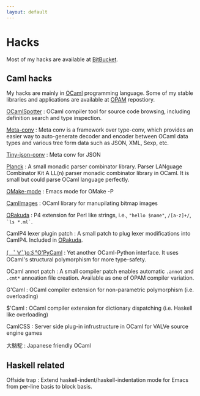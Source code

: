 ```yaml
---
layout: default
---
```


# Hacks

Most of my hacks are available at [BitBucket](http://bitbucket.org/camlspotter).

## Caml hacks

My hacks are mainly in [OCaml](http://www.ocaml.org) programming language.
Some of my stable libraries and applications are available at 
[OPAM](http://opam.ocamlpro.com) repostiory.

[OCamlSpotter](https://bitbucket.org/camlspotter/ocamlspot)
: OCaml compiler tool for source code browsing, including definition search and type inspection.

[Meta-conv](https://bitbucket.org/camlspotter/meta_conv)
: Meta conv is a framework over type-conv, which provides an easier way to auto-generate decoder and encoder between OCaml data types and various tree form data such as JSON, XML, Sexp, etc.

[Tiny-json-conv](https://camlspotter:bitbucket19haskell@bitbucket.org/camlspotter/tiny_json_conv)
: Meta conv for JSON

[Planck](https://camlspotter:bitbucket19haskell@bitbucket.org/camlspotter/planck)
: A small monadic parser combinator library. Parser LANguage Combinator Kit A LL(n) parser monadic combinator library in OCaml. It is small but could parse OCaml language perfectly.

[OMake-mode](https://bitbucket.org/camlspotter/omake-mode)
: Emacs mode for OMake -P

[CamlImages](https://bitbucket.org/camlspotter/camlimages)
: OCaml library for manupilating bitmap images

[ORakuda](https://bitbucket.org/camlspotter/orakuda)
: P4 extension for Perl like strings, i.e., `"hello $name"`, `/[a-z]+/`, `` `ls *.ml` ``.

CamlP4 lexer plugin patch
: A small patch to plug lexer modifications into CamlP4. Included in [ORakuda](https://bitbucket.org/camlspotter/orakuda).

[(　ﾟ∀ﾟ)o彡°O'PyCaml](https://bitbucket.org/camlspotter/opycaml)
: Yet another OCaml-Python interface. It uses OCaml's structural polymorphism for more type-safety.

OCaml annot patch
: A small compiler patch enables automatic `.annot` and `.cmt*` annoation file creation. Available as one of OPAM compiler variation.

G'Caml
: OCaml compiler extension for non-parametric polymorphism (i.e. overloading)

$'Caml
: OCaml compiler extension for dictionary dispatching (i.e. Haskell like overloading)

CamlCSS
: Server side plug-in infrustructure in OCaml for VALVe source engine games

大駱駝
: Japanese friendly OCaml

## Haskell related

Offside trap
: Extend haskell-indent/haskell-indentation mode for Emacs from per-line basis to block basis.

